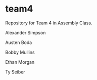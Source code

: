 # team4
Repository for Team 4 in Assembly Class.

Alexander Simpson

Austen Boda

Bobby Mullins

Ethan Morgan

Ty Seiber
